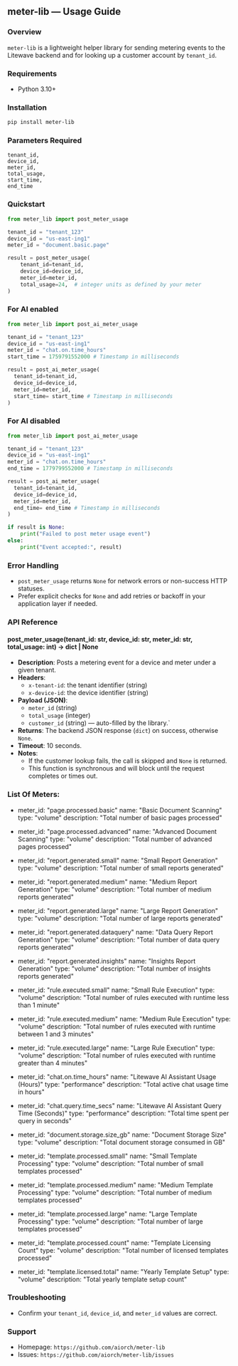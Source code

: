 ## meter-lib — Usage Guide

### Overview

`meter-lib` is a lightweight helper library for sending metering events to the Litewave backend and for looking up a customer account by `tenant_id`.

### Requirements

- Python 3.10+

### Installation

```bash
pip install meter-lib
```

### Parameters Required

```
tenant_id,
device_id,
meter_id,
total_usage,
start_time,
end_time
```

### Quickstart

```python
from meter_lib import post_meter_usage

tenant_id = "tenant_123"
device_id = "us-east-ing1"
meter_id = "document.basic.page"

result = post_meter_usage(
    tenant_id=tenant_id,
    device_id=device_id,
    meter_id=meter_id,
    total_usage=24,  # integer units as defined by your meter
)
```

### For AI enabled

```python
from meter_lib import post_ai_meter_usage

tenant_id = "tenant_123"
device_id = "us-east-ing1"
meter_id = "chat.on.time_hours"
start_time = 1759791552000 # Timestamp in milliseconds

result = post_ai_meter_usage(
  tenant_id=tenant_id,
  device_id=device_id,
  meter_id=meter_id,
  start_time= start_time # Timestamp in milliseconds
)

```

### For AI disabled

```python
from meter_lib import post_ai_meter_usage

tenant_id = "tenant_123"
device_id = "us-east-ing1"
meter_id = "chat.on.time_hours"
end_time = 1779799552000 # Timestamp in milliseconds

result = post_ai_meter_usage(
  tenant_id=tenant_id,
  device_id=device_id,
  meter_id=meter_id,
  end_time= end_time # Timestamp in milliseconds
)
```

```python
if result is None:
    print("Failed to post meter usage event")
else:
    print("Event accepted:", result)
```

### Error Handling

- `post_meter_usage` returns `None` for network errors or non-success HTTP statuses.
- Prefer explicit checks for `None` and add retries or backoff in your application layer if needed.

### API Reference

#### post_meter_usage(tenant_id: str, device_id: str, meter_id: str, total_usage: int) -> dict | None

- **Description**: Posts a metering event for a device and meter under a given tenant.
- **Headers**:
  - `x-tenant-id`: the tenant identifier (string)
  - `x-device-id`: the device identifier (string)
- **Payload (JSON)**:
  - `meter_id` (string)
  - `total_usage` (integer)
  - `customer_id` (string) — auto-filled by the library.`
- **Returns**: The backend JSON response (`dict`) on success, otherwise `None`.
- **Timeout**: 10 seconds.
- **Notes**:
  - If the customer lookup fails, the call is skipped and `None` is returned.
  - This function is synchronous and will block until the request completes or times out.

### List Of Meters:
- meter_id: "page.processed.basic"
  name: "Basic Document Scanning"
  type: "volume"
  description: "Total number of basic pages processed"

- meter_id: "page.processed.advanced"
  name: "Advanced Document Scanning"
  type: "volume"
  description: "Total number of advanced pages processed"

- meter_id: "report.generated.small"
  name: "Small Report Generation"
  type: "volume"
  description: "Total number of small reports generated"

- meter_id: "report.generated.medium"
  name: "Medium Report Generation"
  type: "volume"
  description: "Total number of medium reports generated"

- meter_id: "report.generated.large"
  name: "Large Report Generation"
  type: "volume"
  description: "Total number of large reports generated"

- meter_id: "report.generated.dataquery"
  name: "Data Query Report Generation"
  type: "volume"
  description: "Total number of data query reports generated"

- meter_id: "report.generated.insights"
  name: "Insights Report Generation"
  type: "volume"
  description: "Total number of insights reports generated"

- meter_id: "rule.executed.small"
  name: "Small Rule Execution"
  type: "volume"
  description: "Total number of rules executed with runtime less than 1 minute"

- meter_id: "rule.executed.medium"
  name: "Medium Rule Execution"
  type: "volume"
  description: "Total number of rules executed with runtime between 1 and 3 minutes"

- meter_id: "rule.executed.large"
  name: "Large Rule Execution"
  type: "volume"
  description: "Total number of rules executed with runtime greater than 4 minutes"

- meter_id: "chat.on.time_hours"
  name: "Litewave AI Assistant Usage (Hours)"
  type: "performance"
  description: "Total active chat usage time in hours"

- meter_id: "chat.query.time_secs"
  name: "Litewave AI Assistant Query Time (Seconds)"
  type: "performance"
  description: "Total time spent per query in seconds"

- meter_id: "document.storage.size_gb"
  name: "Document Storage Size"
  type: "volume"
  description: "Total document storage consumed in GB"

- meter_id: "template.processed.small"
  name: "Small Template Processing"
  type: "volume"
  description: "Total number of small templates processed"

- meter_id: "template.processed.medium"
  name: "Medium Template Processing"
  type: "volume"
  description: "Total number of medium templates processed"

- meter_id: "template.processed.large"
  name: "Large Template Processing"
  type: "volume"
  description: "Total number of large templates processed"

- meter_id: "template.processed.count"
  name: "Template Licensing Count"
  type: "volume"
  description: "Total number of licensed templates processed"

- meter_id: "template.licensed.total"
  name: "Yearly Template Setup"
  type: "volume"
  description: "Total yearly template setup count"

### Troubleshooting

- Confirm your `tenant_id`, `device_id`, and `meter_id` values are correct.

### Support

- Homepage: `https://github.com/aiorch/meter-lib`
- Issues: `https://github.com/aiorch/meter-lib/issues`
